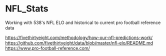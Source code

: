 # NFL_Stats
Working with 538's NFL ELO and historical to current pro football reference data

https://fivethirtyeight.com/methodology/how-our-nfl-predictions-work/
https://github.com/fivethirtyeight/data/blob/master/nfl-elo/README.md
https://www.pro-football-reference.com/

